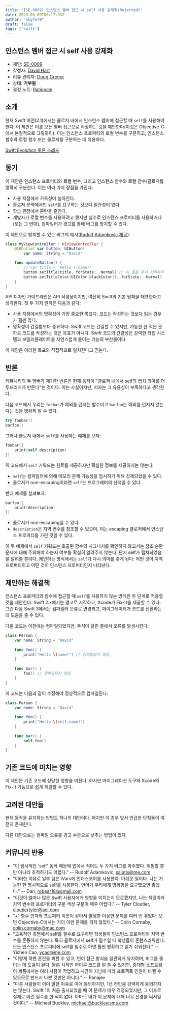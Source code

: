 ```yaml
---
title: "[SE-0009] 인스턴스 멤버 접근 시 self 사용 강제화(Rejected)"
date: 2025-03-09T00:17:33Z
author: "skyfe79"
draft: false
tags: ["swift"]
---
```


## 인스턴스 멤버 접근 시 self 사용 강제화

* 제안: [SE-0009](0009-require-self-for-accessing-instance-members.md)
* 작성자: [David Hart](https://github.com/hartbit)
* 리뷰 관리자: [Doug Gregor](https://github.com/DougGregor)
* 상태: **거부됨**
* 결정 노트: [Rationale](https://forums.swift.org/t/rejected-se-0009-require-self-for-accessing-instance-members/930)


## 소개

현재 Swift 버전(2.1)에서는 클로저 내에서 인스턴스 멤버에 접근할 때 `self`를 사용해야 한다. 이 제안은 이를 모든 멤버 접근으로 확장하는 것을 제안한다(이것은 Objective-C에서 본질적으로 그렇듯이). 이는 인스턴스 프로퍼티와 로컬 변수를 구분하고, 인스턴스 함수와 로컬 함수 또는 클로저를 구분하는 데 유용하다.

[Swift Evolution 토론 스레드](https://forums.swift.org/t/proposal-re-instate-mandatory-self-for-accessing-instance-properties-and-functions/125)


## 동기

이 제안은 인스턴스 프로퍼티와 로컬 변수, 그리고 인스턴스 함수와 로컬 함수/클로저를 명확히 구분한다. 이는 여러 가지 장점을 가진다:

* 사용 지점에서 가독성이 높아진다.
* 클로저 문맥에서만 `self`를 요구하는 것보다 일관성이 있다.
* 학습 관점에서 혼란을 줄인다.
* 개발자가 로컬 변수를 사용하려고 했지만 실수로 인스턴스 프로퍼티를 사용하거나(또는 그 반대), 컴파일러가 경고를 통해 버그를 방지할 수 있다.

이 제안으로 방지할 수 있는 버그의 예시([Rudolf Adamkovic 제공](https://forums.swift.org/t/proposal-re-instate-mandatory-self-for-accessing-instance-properties-and-functions/125/4)):

```swift
class MyViewController : UIViewController {
	@IBOutlet var button: UIButton!
        var name: String = "David"

	func updateButton() {
		// var title = "Hello \(name)"
		button.setTitle(title, forState: .Normal) // 이 줄을 주석 처리하지 않았지만 컴파일러는 경고하지 않고, 실수로 UIViewController의 title을 참조하게 됨
		button.setTitleColor(UIColor.blackColor(), forState: .Normal)
	}
}
```

API 디자인 가이드라인은 API 작성용이지만, 여전히 Swift의 기본 원칙을 대표한다고 생각한다. 첫 두 가지 원칙은 다음과 같다:

* 사용 지점에서의 명확성이 가장 중요한 목표다. 코드는 작성하는 것보다 읽는 경우가 훨씬 많다.
* 명확성이 간결함보다 중요하다. Swift 코드는 간결할 수 있지만, 가능한 한 적은 문자로 코드를 작성하는 것은 목표가 아니다. Swift 코드의 간결성은 강력한 타입 시스템과 보일러플레이트를 자연스럽게 줄이는 기능의 부산물이다.

이 제안은 이러한 목표와 직접적으로 일치한다고 믿는다.


## 반론

커뮤니티의 두 멤버가 제기한 반론은 현재 동작이 "클로저 내에서 self의 캡처 의미를 더 두드러지게 만든다"는 것이다. 이는 사실이지만, 저자는 그 유용성이 부족하다고 생각한다.

다음 코드에서 우리는 `foobar`가 예외를 던지는 함수이고 `barfoo`는 예외를 던지지 않는다는 것을 명확히 알 수 있다.

```swift
try foobar()
barfoo()
```

그러나 클로저 내에서 `self`를 사용하는 예제를 보자:

```swift
foobar({
	print(self.description)
})
```

위 코드에서 `self` 키워드는 힌트를 제공하지만 확실한 정보를 제공하지는 않는다:

* `self`는 컴파일러에 의해 메모리 문제 가능성을 암시하기 위해 강제되었을 수 있다.
* 클로저가 non-escaping이라면 `self`는 프로그래머의 선택일 수 있다.

반대 예제를 살펴보자:

```swift
barfoo({
	print(description)
})
```

* 클로저가 non-escaping일 수 있다.
* `description`은 지역 변수를 참조할 수 있으며, 이는 escaping 클로저에서 인스턴스 프로퍼티를 가린 것일 수 있다.

이 두 예제에서 `self` 키워드는 호출된 함수의 시그니처를 확인하지 않고서는 참조 순환 문제에 대해 주의해야 하는지 여부를 확실히 알려주지 않는다. 단지 self가 캡처되었음을 알려줄 뿐이다. 제안하는 방식에서는 `self`가 다시 의미를 갖게 된다: 어떤 것이 지역 프로퍼티이고 어떤 것이 인스턴스 프로퍼티인지 나타낸다.


## 제안하는 해결책

인스턴스 프로퍼티와 함수에 접근할 때 `self`를 사용하지 않는 방식은 두 단계로 적용할 것을 제안한다. Swift 2.x에서는 경고로 시작하고, Xcode가 Fix-It을 제공할 수 있다. 그런 다음 Swift 3에서는 컴파일러 오류로 변경되고, 마이그레이터가 코드를 전환하는 데 도움을 줄 수 있다.

다음 코드는 이전에는 컴파일되었지만, 주석이 달린 줄에서 오류를 발생시킨다:

```swift
class Person {
	var name: String = "David"
	
	func foo() {
		print("Hello \(name)") // 컴파일되지 않음
	}
	
	func bar() {
		foo() // 컴파일되지 않음
	}
}
```

이 코드는 다음과 같이 수정해야 정상적으로 컴파일된다:

```swift
class Person {
	var name: String = "David"
	
	func foo() {
		print("Hello \(self.name)")
	}
	
	func bar() {
		self.foo()
	}
}
```


## 기존 코드에 미치는 영향

이 제안은 기존 코드에 상당한 영향을 미친다. 하지만 마이그레이션 도구와 Xcode의 Fix-It 기능으로 쉽게 해결할 수 있다.


## 고려된 대안들

현재 동작을 유지하는 방법도 하나의 대안이다. 하지만 이 경우 앞서 언급한 단점들이 여전히 존재한다.

다른 대안으로는 컴파일 오류를 경고 수준으로 낮추는 방법이 있다.


## 커뮤니티 반응

* "이 암시적인 'self' 동작 때문에 앱에서 적어도 두 가지 버그를 마주했다. 위험할 뿐만 아니라 추적하기도 어렵다." -- Rudolf Adamkovic, salutis@me.com
* "이러한 이유로 일부 팀은 iVars에 언더스코어를 사용한다. 아쉬운 일이다. 나는 가능한 한 명시적으로 self를 사용한다. 언어가 우리에게 명확함을 요구했으면 좋겠다." -- Dan, robear18@gmail.com
* "이것이 얼마나 많은 Swift 사용자에게 영향을 미치는지 모르겠지만, 나는 색맹이라 지역 변수와 프로퍼티의 구문 색상 구분이 매우 어렵다." -- Tyler Cloutier, cloutiertyler@aol.com
* "+1 함수 인자와 프로퍼티 이름이 같아서 발생한 이상한 문제를 여러 번 겪었다. 모던 Objective-C에서는 거의 이런 문제를 겪지 않았다." -- Colin Cornaby, colin.cornaby@mac.com
* "교육적인 측면에서 self를 필수로 요구하면 학생들이 인스턴스 프로퍼티와 지역 변수를 혼동하지 않는다. 특히 클로저에서 self가 필수일 때 학생들이 혼란스러워한다. 모든 인스턴스 프로퍼티에 self를 필수로 하면 훨씬 명확하고 읽기 쉬워진다." -- Yichen Cao, ycao@me.com
* "이렇게 하면 혼란을 피할 수 있고, 언어 접근 방식을 일관되게 유지하며, 버그를 줄이는 데 도움이 된다. 물론 시적인 하이쿠 코드를 덜 쓸 수 있지만, 중대형 소프트웨어 제품에서는 여러 사람이 작업하고 시간이 지남에 따라 프로젝트 인원이 바뀔 수 있으므로 반드시 나쁜 것만은 아니다." -- Panajev
* "다른 사람들이 이미 말한 이유로 이에 동의하지만, 1년 전만큼 강력하게 동의하지는 않는다. Swift 1이 처음 출시되었을 때 이 문제가 매우 걱정되었지만, 그 이후로 실제로 이런 실수를 한 적이 없다. 아마도 내가 이 문제에 대해 너무 신경을 써서일 것이다." -- Michael Buckley, michael@buckleyisms.com




